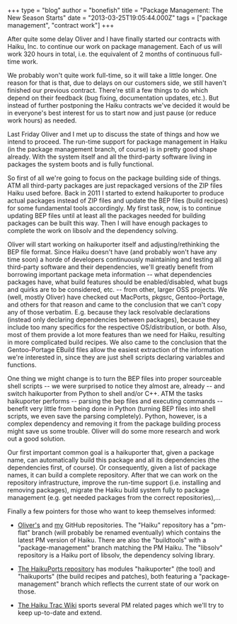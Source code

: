 +++
type = "blog"
author = "bonefish"
title = "Package Management: The New Season Starts"
date = "2013-03-25T19:05:44.000Z"
tags = ["package management", "contract work"]
+++

<p>After quite some delay Oliver and I have finally started our contracts with Haiku, Inc. to continue our work on package management. Each of us will work 320 hours in total, i.e. the equivalent of 2 months of continuous full-time work.</p>
<!--break-->
<p>We probably won't quite work full-time, so it will take a little longer. One reason for that is that, due to delays on our customers side, we still haven't finished our previous contract. There're still a few things to do which depend on their feedback (bug fixing, documentation updates, etc.). But instead of further postponing the Haiku contracts we've decided it would be in everyone's best interest for us to start now and just pause (or reduce work hours) as needed.</p>

<p>Last Friday Oliver and I met up to discuss the state of things and how we intend to proceed. The run-time support for package management in Haiku (in the package management branch, of course) is in pretty good shape already. With the system itself and all the third-party software living in packages the system boots and is fully functional.</p>

<p>So first of all we're going to focus on the package building side of things. ATM all third-party packages are just repackaged versions of the ZIP files Haiku used before. Back in 2011 I started to extend haikuporter to produce actual packages instead of ZIP files and update the BEP files (build recipes) for some fundamental tools accordingly. My first task, now, is to continue updating BEP files until at least all the packages needed for building packages can be built this way. Then I will have enough packages to complete the work on libsolv and the dependency solving.</p>

<p>Oliver will start working on haikuporter itself and adjusting/rethinking the BEP file format. Since Haiku doesn't have (and probably won't have any time soon) a horde of developers continuously maintaining and testing all third-party software and their dependencies, we'll greatly benefit from borrowing important package meta information -- what dependencies packages have, what build features should be enabled/disabled, what bugs and quirks are to be considered, etc. -- from other, larger OSS projects. We (well, mostly Oliver) have checked out MacPorts, pkgsrc, Gentoo-Portage, and others for that reason and came to the conclusion that we can't copy any of those verbatim. E.g. because they lack resolvable declarations (instead only declaring dependencies between packages), because they include too many specifics for the respective OS/distribution, or both. Also, most of them provide a lot more features than we need for Haiku, resulting in more complicated build recipes. We also came to the conclusion that the Gentoo-Portage EBuild files allow the easiest extraction of the information we're interested in, since they are just shell scripts declaring variables and functions.</p>

<p>One thing we might change is to turn the BEP files into proper sourceable shell scripts -- we were surprised to notice they almost are, already -- and switch haikuporter from Python to shell and/or C++. ATM the tasks haikuporter performs -- parsing the bep files and executing commands -- benefit very little from being done in Python (turning BEP files into shell scripts, we even save the parsing completely). Python, however, is a complex dependency and removing it from the package building process might save us some trouble. Oliver will do some more research and work out a good solution.</p>

<p>Our first important common goal is a haikuporter that, given a package name, can automatically build this package and all its dependencies (the dependencies first, of course). Or consequently, given a list of package names, it can build a complete repository. After that we can work on the repository infrastructure, improve the run-time support (i.e. installing and removing packages), migrate the Haiku build system fully to package management (e.g. get needed packages from the correct repositories),...</p>

<p>Finally a few pointers for those who want to keep themselves informed:</p>
<ul>

<li><p><a href="http://github.com/olta/">Oliver's</a> and <a href="http://github.com/weinhold">my</a> GitHub repositories. The "Haiku" repository has a "pm-flat" branch (will probably be renamed eventually) which contains the latest PM version of Haiku. There are also the "buildtools" with a "package-management" branch matching the PM Haiku. The "libsolv" repository is a Haiku port of libsolv, the dependency solving library.</p></li>
<li><p><a href="http://ports.haiku-files.org/browser?order=name">The HaikuPorts repository</a> has modules "haikuporter" (the tool) and "haikuports" (the build recipes and patches), both featuring a "package-management" branch which reflects the current state of our work on those.</p></li>
<li><p><a href="http://dev.haiku-os.org/wiki/PackageManagement">The Haiku Trac Wiki</a> sports several PM related pages which we'll try to keep up-to-date and extend.</p></li>
</ul>